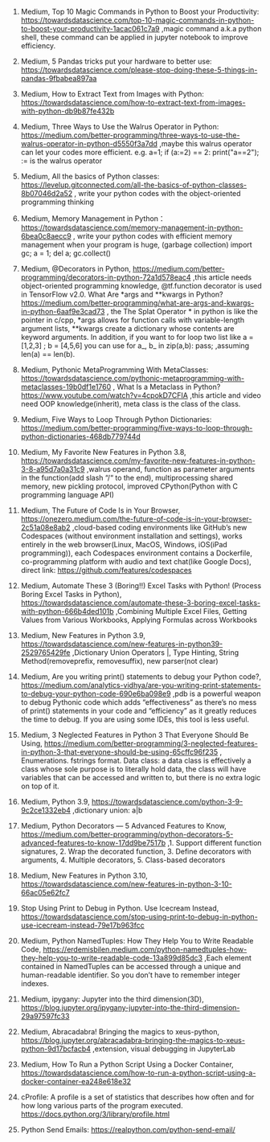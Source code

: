 1. Medium, Top 10 Magic Commands in Python to Boost your Productivity: https://towardsdatascience.com/top-10-magic-commands-in-python-to-boost-your-productivity-1acac061c7a9 ,magic command a.k.a python shell, these command can be applied in jupyter notebook to improve efficiency.

2. Medium, 5 Pandas tricks put your hardware to better use: https://towardsdatascience.com/please-stop-doing-these-5-things-in-pandas-9fbabea897aa

3. Medium, How to Extract Text from Images with Python: https://towardsdatascience.com/how-to-extract-text-from-images-with-python-db9b87fe432b

4. Medium, Three Ways to Use the Walrus Operator in Python: https://medium.com/better-programming/three-ways-to-use-the-walrus-operator-in-python-d5550f3a7dd ,maybe this walrus operator can let your codes more efficient. e.g. a=1; if (a:=2) == 2: print("a==2");   := is the walrus operator

5. Medium, All the basics of Python classes: https://levelup.gitconnected.com/all-the-basics-of-python-classes-8b07046d2a52 , write your python codes with the object-oriented programming thinking

6. Medium, Memory Management in Python： https://towardsdatascience.com/memory-management-in-python-6bea0c8aecc9 , write your python codes with efficient memory management when your program is huge, (garbage collection) import gc; a = 1; del a; gc.collect()

7. Medium, @Decorators in Python, https://medium.com/better-programming/decorators-in-python-72a1d578eac4 ,this article needs object-oriented programming knowledge, @tf.function decorator is used in TensorFlow v2.0. What Are *args and \**kwargs in Python? https://medium.com/better-programming/what-are-args-and-kwargs-in-python-6aaf9e3cad73 , the The Splat Operator \* in python is like the pointer in c/cpp, *args  allows for function calls with variable-length argument lists, \**kwargs create a dictionary whose contents are keyword arguments. In addition, if you want to for loop two list like a = [1,2,3] ; b = [4,5,6] you can use for a_, b_ in zip(a,b): pass; ,assuming len(a) == len(b).

8. Medium, Pythonic MetaProgramming With MetaClasses: https://towardsdatascience.com/pythonic-metaprogramming-with-metaclasses-19b0df1e1760 , What Is a Metaclass in Python? https://www.youtube.com/watch?v=4cpokD7CFIA ,this article and video need OOP knowledge(inherit), meta class is the class of the class.

9. Medium, Five Ways to Loop Through Python Dictionaries: https://medium.com/better-programming/five-ways-to-loop-through-python-dictionaries-468db779744d

10. Medium, My Favorite New Features in Python 3.8, https://towardsdatascience.com/my-favorite-new-features-in-python-3-8-a95d7a0a31c9 ,walrus operand, function as parameter arguments in the function(add slash “/“ to the end), multiprocessing shared memory, new pickling protocol, improved CPython(Python with C programming language API)

11. Medium, The Future of Code Is in Your Browser, https://onezero.medium.com/the-future-of-code-is-in-your-browser-2c51a08e8ab2 ,cloud-based coding environments like GitHub’s new Codespaces (without environment installation and settings), works entirely in the web browser(Linux, MacOS, Windows, iOS(iPad programming)), each Codespaces environment contains a Dockerfile, co-programming platform with audio and text chat(like Google Docs), direct link: https://github.com/features/codespaces  

12. Medium, Automate These 3 (Boring!!) Excel Tasks with Python! (Process Boring Excel Tasks in Python), https://towardsdatascience.com/automate-these-3-boring-excel-tasks-with-python-666b4ded101b ,Combining Multiple Excel Files, Getting Values from Various Workbooks, Applying Formulas across Workbooks

13. Medium, New Features in Python 3.9, https://towardsdatascience.com/new-features-in-python39-2529765429fe ,Dictionary Union Operators |, Type Hinting, String Method(removeprefix, removesuffix), new parser(not clear)

14. Medium, Are you writing print() statements to debug your Python code?, https://medium.com/analytics-vidhya/are-you-writing-print-statements-to-debug-your-python-code-690e6ba098e9 ,pdb is a powerful weapon to debug Pythonic code which adds “effectiveness” as there’s no mess of print() statements in your code and “efficiency” as it greatly reduces the time to debug. If you are using some IDEs, this tool is less useful.

15. Medium, 3 Neglected Features in Python 3 That Everyone Should Be Using, https://medium.com/better-programming/3-neglected-features-in-python-3-that-everyone-should-be-using-65cffc96f235 , Enumerations. fstrings format. Data class: a data class is effectively a class whose sole purpose is to literally hold data, the class will have variables that can be accessed and written to, but there is no extra logic on top of it.

16. Medium, Python 3.9, https://towardsdatascience.com/python-3-9-9c2ce1332eb4 ,dictionary union: a|b

17. Medium, Python Decorators — 5 Advanced Features to Know, https://medium.com/better-programming/python-decorators-5-advanced-features-to-know-17dd9be7517b ,1. Support different function signatures, 2. Wrap the decorated function, 3. Define decorators with arguments, 4. Multiple decorators, 5. Class-based decorators

18. Medium, New Features in Python 3.10, https://towardsdatascience.com/new-features-in-python-3-10-66ac05e62fc7

19. Stop Using Print to Debug in Python. Use Icecream Instead, https://towardsdatascience.com/stop-using-print-to-debug-in-python-use-icecream-instead-79e17b963fcc

20. Medium, Python NamedTuples: How They Help You to Write Readable Code, https://erdemisbilen.medium.com/python-namedtuples-how-they-help-you-to-write-readable-code-13a899d85dc3 ,Each element contained in NamedTuples can be accessed through a unique and human-readable identifier. So you don’t have to remember integer indexes.

21. Medium,  ipygany: Jupyter into the third dimension(3D), https://blog.jupyter.org/ipygany-jupyter-into-the-third-dimension-29a97597fc33

22. Medium, Abracadabra! Bringing the magics to xeus-python, https://blog.jupyter.org/abracadabra-bringing-the-magics-to-xeus-python-9d17bcfacb4 ,extension, visual debugging in JupyterLab

23. Medium, How To Run a Python Script Using a Docker Container, https://towardsdatascience.com/how-to-run-a-python-script-using-a-docker-container-ea248e618e32

24. cProfile: A profile is a set of statistics that describes how often and for how long various parts of the program executed. https://docs.python.org/3/library/profile.html

25. Python Send Emails: https://realpython.com/python-send-email/

